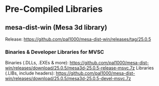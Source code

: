 # Pre-Compiled Libraries

## mesa-dist-win (Mesa 3d library)

Release: https://github.com/pal1000/mesa-dist-win/releases/tag/25.0.5

### Binaries & Developer Libraries for MVSC

Binaries (.DLLs, .EXEs & more): https://github.com/pal1000/mesa-dist-win/releases/download/25.0.5/mesa3d-25.0.5-release-msvc.7z
Libraries (.LIBs, include headers): https://github.com/pal1000/mesa-dist-win/releases/download/25.0.5/mesa3d-25.0.5-devel-msvc.7z

